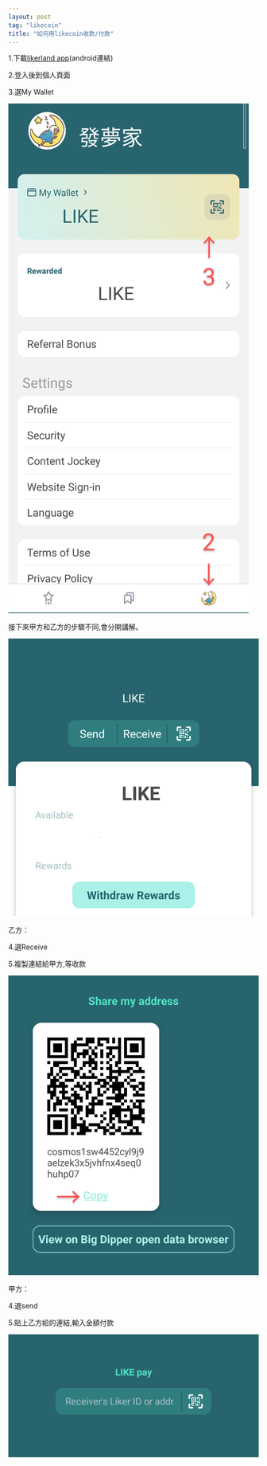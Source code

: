 ```yaml
---
layout: post
tag: "likecoin"
title: "如何用likecoin收款/付款"
---
```


1.下載[likerland app](https://play.google.com/store/apps/details?id=com.oice)(android連結)

2.登入後到個人頁面

3.選My Wallet

![](/blockchain/Untitled2_20210319182927~3.png)

接下來甲方和乙方的步驟不同,會分開講解。

![](/blockchain/Untitled3_20210319183508~2.png)

乙方：

4.選Receive

5.複製連結給甲方,等收款

![](/blockchain/Screenshot_20210322-175302~3.png)

甲方：

4.選send

5.貼上乙方給的連結,輸入金額付款

![](/blockchain/Screenshot_20210322-175312~2.png)
